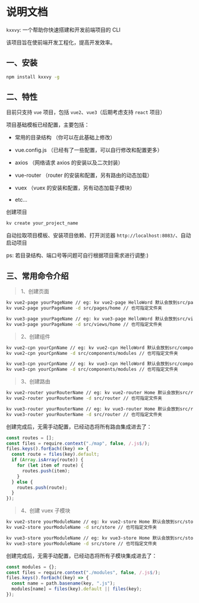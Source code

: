 # 说明文档

`kxxvy`: 一个帮助你快速搭建和开发前端项目的 CLI

该项目旨在使前端开发工程化，提高开发效率。

## 一、安装

```bash
npm install kxxvy -g
```

## 二、特性

目前只支持 `vue` 项目，包括 `vue2`、`vue3`（后期考虑支持 `react` 项目）

项目基础模板已经配置，主要包括：

- 常用的目录结构 （你可以在此基础上修改）

- vue.config.js （已经有了一些配置，可以自行修改和配置更多）

- axios （网络请求 axios 的安装以及二次封装）

- vue-router （router 的安装和配置，另有路由的动态加载）

- vuex （vuex 的安装和配置，另有动态加载子模块）

- etc...

创建项目

```bash
kv create your_project_name
```

自动拉取项目模板、安装项目依赖、打开浏览器 `http://localhost:8083/`、自动启动项目

ps: 若目录结构、端口号等问题可自行根据项目需求进行调整:)

## 三、常用命令介绍

> 1、创建页面

```bash
kv vue2-page yourPageName // eg: kv vue2-page HelloWord 默认会放到src/pages目录下
kv vue2-page yourPageName -d src/pages/home // 也可指定文件夹

kv vue3-page yourPageName // eg: kv vue3-page HelloWord 默认会放到src/views目录下
kv vue3-page yourPageName -d src/views/home // 也可指定文件夹
```

> 2、创建组件

```bash
kv vue2-cpn yourCpnName // eg: kv vue2-cpn HelloWord 默认会放到src/components/common目录下
kv vue2-cpn yourCpnName -d src/components/modules // 也可指定文件夹

kv vue3-cpn yourCpnName // eg: kv vue3-cpn HelloWord 默认会放到src/components/common目录下
kv vue3-cpn yourCpnName -d src/components/modules // 也可指定文件夹
```

> 3、创建路由

```bash
kv vue2-router yourRouterName // eg: kv vue2-router Home 默认会放到src/router/map目录下
kv vue2-router yourRouterName -d src/router // 也可指定文件夹

kv vue3-router yourRouterName // eg: kv vue3-router Home 默认会放到src/router/map目录下
kv vue3-router yourRouterName -d src/router // 也可指定文件夹
```

创建完成后，无需手动配置，已经动态将所有路由集成进去了：

```js
const routes = [];
const files = require.context("./map", false, /.js$/);
files.keys().forEach((key) => {
  const route = files(key).default;
  if (Array.isArray(route)) {
    for (let item of route) {
      routes.push(item);
    }
  } else {
    routes.push(route);
  }
});
```

> 4、创建 vuex 子模块

```bash
kv vue2-store yourModuleName // eg: kv vue2-store Home 默认会放到src/store/modules目录下
kv vue2-store yourModuleName -d src/store // 也可指定文件夹

kv vue3-store yourModuleName // eg: kv vue3-store Home 默认会放到src/store/modules目录下
kv vue3-store yourModuleName -d src/store // 也可指定文件夹
```

创建完成后，无需手动配置，已经动态将所有子模块集成进去了：

```js
const modules = {};
const files = require.context("./modules", false, /.js$/);
files.keys().forEach((key) => {
  const name = path.basename(key, ".js");
  modules[name] = files(key).default || files(key);
});
```
